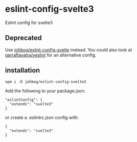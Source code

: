# eslint-config-svelte3
Eslint config for svelte3

## Deprecated
Use [johbog/eslint-config-svelte](https://github.com/Johbog/eslint-config-svelte) instead. You could also look at [garraflavatra/yeslint](https://github.com/garraflavatra/yeslint) for an alternative config.

## installation
`npm i -D johbog/eslint-config-svelte3`

Add the following to your package.json:

    "eslintConfig": {
      "extends": "svelte3"
    }

or create a .eslintrc.json config with:

    {
      "extends": "svelte3"
    }
